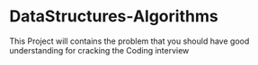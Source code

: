 # DataStructures-Algorithms
This Project will contains the problem that you should  have good understanding for cracking the Coding interview
